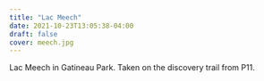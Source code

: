 ```yaml
---
title: "Lac Meech"
date: 2021-10-23T13:05:38-04:00
draft: false
cover: meech.jpg
---
```

Lac Meech in Gatineau Park. Taken on the discovery trail from P11.